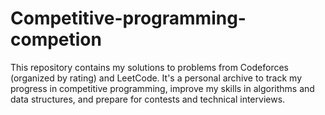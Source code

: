 # Competitive-programming-competion
This repository contains my solutions to problems from Codeforces (organized by rating) and LeetCode. It's a personal archive to track my progress in competitive programming, improve my skills in algorithms and data structures, and prepare for contests and technical interviews.
